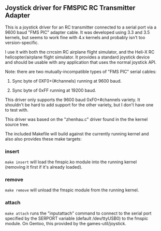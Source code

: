 ## Joystick driver for FMSPIC RC Transmitter Adapter

This is a joystick driver for an RC transmitter connected to a serial
port via a 9600 baud "FMS PIC" adapter cable.  It was developed using
3.3 and 3.5 kernels, but seems to work fine with 4.x kernels and probably
isn't too version-specific.

I use it with both the crrcsim RC airplane flight simulator, and the
Heli-X RC helicopter/airplane flight simulator. It provides a standard
joystick device and should be usable with any application that uses the
normal joystick API.

Note: there are two mutually-incompatible types of "FMS PIC" serial
cables:

 1. Sync byte of 0XF0+(#channels) running at 9600 baud.

 2. Sync byte of 0xFF running at 19200 baud.

This driver only supports the 9600 baud 0xF0+#channels variety. It
shouldn't be hard to add support for the other variety, but I don't have
one to test with.

This driver was based on the "zhenhau.c" driver found in the the
kernel source tree.

The included Makefile will build against the currently running kernel
and also also provides these make targets:

### insert

`make insert` will load the fmspic.ko module into the running kernel
(removing it first if it's already loaded).

### remove

`make remove` will unload the fmspic module from the running kernel.

### attach

`make attach` runs the "inputattach" command to connect to the serial
port specified by the SERPORT variable (default /dev/ttyUSB0) to the
fmspic module.  On Gentoo, this provided by the games-util/joystick.
